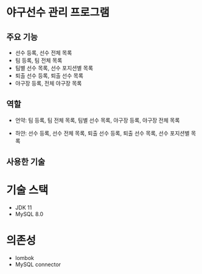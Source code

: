 
# 야구선수 관리 프로그램

## 주요 기능
- 선수 등록, 선수 전체 목록
- 팀 등록, 팀 전체 목록
- 팀별 선수 목록, 선수 포지션별 목록
- 퇴출 선수 등록, 퇴출 선수 목록
- 야구장 등록, 전체 야구장 목록

## 역할
- 언약: 팀 등록, 팀 전체 목록, 팀별 선수 목록, 야구장 등록, 야구장 전체 목록 

- 하얀: 선수 등록, 선수 전체 목록, 퇴출 선수 등록, 퇴출 선수 목록, 선수 포지션별 목록

## 사용한 기술
# 기술 스택
- JDK 11 
- MySQL 8.0
# 의존성
- lombok
- MySQL connector
